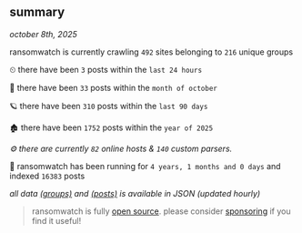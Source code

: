 
## summary
_october 8th, 2025_

ransomwatch is currently crawling `492` sites belonging to `216` unique groups

⏲ there have been `3` posts within the `last 24 hours`

🦈 there have been `33` posts within the `month of october`

🪐 there have been `310` posts within the `last 90 days`

🏚 there have been `1752` posts within the `year of 2025`

_⚙️ there are currently `82` online hosts & `140` custom parsers._

🦕 ransomwatch has been running for `4 years, 1 months and 0 days` and indexed `16383` posts

_all data  [(groups)](http://ransomwhat.telemetry.ltd/groups) and [(posts)](http://ransomwhat.telemetry.ltd/posts) is available in JSON (updated hourly)_

> ransomwatch is fully [open source](https://github.com/joshhighet/ransomwatch#ransomwatch--). please consider [sponsoring](https://github.com/sponsors/joshhighet) if you find it useful!
